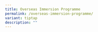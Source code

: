 ```yaml
---
title: Overseas Immersion Programme
permalink: /overseas-immersion-programme/
variant: tiptap
description: ""
---
```

